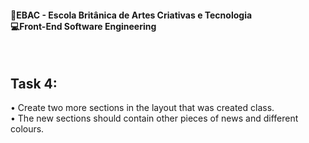 <h4>📖EBAC - Escola Britânica de Artes Criativas e Tecnologia<br />
    💻Front-End Software Engineering
</h4>
<br />
<h2>Task 4: </h2>
<p>
    • Create two more sections in the layout that was created class. <br />
    • The new sections should contain other pieces of news and different colours.<br />
</p>
